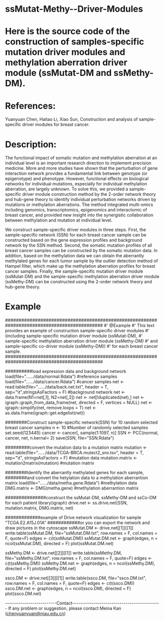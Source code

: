 # ssMutat-Methy--Driver-Modules

# Here is the source code of the construction of samples-specific mutation driver modules and methylation aberration driver module (ssMutat-DM and ssMethy-DM).

# References:
Yuanyuan Chen, Haitao Li, Xiao Sun, Construction and analysis of sample-specific driver modules for breast cancer.

# Description:
The functional impact of somatic mutation and methylation aberration at an individual level is an important research direction to implement precision medicine. 
More and more studies have shown that the perturbation of gene interaction network provides a fundamental link between genotype (or epigenotype) and phenotype. 
However, functional effects on biological networks for individual mutations, especially for individual methylation aberration, are largely unknown. 
To solve this, we provided a sample-specific driver module construction method by the 2-order network theory and hub-gene theory 
to identify individual perturbation networks driven by mutations or methylation aberrations. 
The method integrated multi-omics including genomics, transcriptomics, epigenomics and interactomic of breast cancer, 
and provided new insight into the synergistic collaboration between methylation and mutation at individual level. 

We construct sample-specific driver modules in three steps. 
First, the sample-specific network (SSN) for each breast cancer sample can be constructed based on the gene expression profiles and background network by the SSN method. 
Second, the somatic mutation profiles of all breast cancer samples can be constructed by the somatic mutation data. 
In addition, based on the methylation data we can obtain the aberrantly methylated genes for each tumor sample by the outlier detection method of Hampel filter, 
which make up the methylation aberration profiles for breast cancer samples. 
Finally, the sample-specific mutation driver module (ssMutat-DM) and the sample-specific methylation aberration driver module (ssMethy-DM) 
can be constructed using the 2-order network theory and hub-gene theory.



# Example
############################################################################################
#' @Example
#' This text provides an example of construction sample-specific driver modules 
#' (including sample-specific mutation driver module (ssMutat-DM), 
#' sample-specific methylation aberration driver module (ssMethy-DM) 
#' and sample-specific co-driver module (ssMethy-DM)) 
#' for each breast cancer sample.
############################################################################################

##########load expression data and background network
load(file="....../data/normal.Rdata")   #reference samples
load(file="....../data/cancer.Rdata")   #cancer samples
net <- read.table(file="....../data/back.net.txt", header = T, sep="\t",stringsAsFactors = F) #background network
net <- data.frame(N1=net[,1], N2=net[,2])
net <- net[!duplicated(net),]
net <- igraph::graph_from_data_frame(net, directed = F, vertices = NULL)
net <- igraph::simplify(net, remove.loops = T)
net <- as.data.frame(igraph::get.edgelist(net))

########Construct sample-specific network(SSN) for 10 random selected breast cancer samples
n <- 10  #Number of randomly selected samples
set.seed(123445)
cancer <- cancer[, sample(1:1097, n)]
SSN <- PCC(normal, cancer, net, n.kernal= 2)
save(SSN, file="SSN.Rdata")

#########convert the mutation data to a mutation matrix
mutation <- read.table(file="....../data/TCGA-BRCA.mutect2_snv.tsv", header = T, sep="\t", stringsAsFactors = F) #mutation data
mutation.matrix <- mutation2matrix(mutation) #mutation matrix

########Identify the aberrantly methylated genes for each sample, 
########and convert the hetylation data to a methylation aberrantion matrix
load(file="....../data/metha.gene.Rdata") #methylation data
DMG.matrix <- DMG(metha.gene) #methylation aberrantion matrix 


###############construct the ssMutat-DM, ssMethy-DM and ssCo-DM for each patient 
library(igraph)
drive.net <- ss.drive.net(SSN, mutation.matrix, DMG.matrix, net)


#############example of Drive network visualization for sample "TCGA.E2.A15J.01A"
############or you can export the network and draw pictures in the cytoscape
ssMutat.DM  <- drive.net[[1]][[1]]
write.table(ssMutat.DM, file="ssMutat.DM.txt", row.names = F, col.names = F, quote=F)
edges <- c(t(ssMutat.DM))
ssMutat.DM.net <- graph(edges, n = ncol(ssMutat.DM), directed = F)
plot(ssMutat.DM.net)

ssMethy.DM  <- drive.net[[2]][[1]]
write.table(ssMethy.DM, file="ssMethy.DM.txt", row.names = F, col.names = F, quote=F)
edges <- c(t(ssMethy.DM))
ssMethy.DM.net <- graph(edges, n = ncol(ssMethy.DM), directed = F)
plot(ssMethy.DM.net)


ssco.DM  <- drive.net[[3]][[1]]
write.table(ssco.DM, file="ssco.DM.txt", row.names = F, col.names = F, quote=F)
edges <- c(t(ssco.DM))
ssco.DM.net <- graph(edges, n = ncol(ssco.DM), directed = F)
plot(ssco.DM.net)




--------------------------Contact---------------------------------------------
If any problem or suggestion, please contact Meina Kan (chenyuanyuan@njau.edu.cn)
